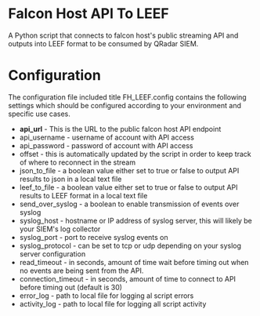 # Falcon Host API To LEEF

A Python script that connects to falcon host's public streaming API and outputs into LEEF format to be consumed by QRadar SIEM.

# Configuration

The configuration file included title FH_LEEF.config contains the following settings which should be configured according to your environment and specific use cases.

* __api_url__ - This is the URL to the public falcon host API endpoint
* api_username - username of account with API access
* api_password - password of account with API access
* offset - this is automatically updated by the script in order to keep track of where to reconnect in the stream 
* json_to_file - a boolean value either set to true or false to output API results to json in a local text file
* leef_to_file - a boolean value either set to true or false to output API results to LEEF format in a local text file
* send_over_syslog - a boolean to enable transmission of events over syslog
* syslog_host - hostname or IP address of syslog server, this will likely be your SIEM's log collector
* syslog_port - port to receive syslog events on
* syslog_protocol - can be set to tcp or udp depending on your syslog server configuration
* read_timeout - in seconds, amount of time wait before timing out when no events are being sent from the API.
* connection_timeout - in seconds, amount of time to connect to API before timing out (default is 30)
* error_log - path to local file for logging al script errors
* activity_log - path to local file for logging all script activity
